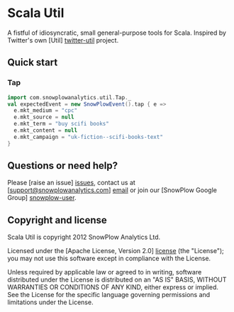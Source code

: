 # Scala Util

A fistful of idiosyncratic, small general-purpose tools for Scala. Inspired by Twitter's own [Util] [twitter-util] project.

## Quick start

### Tap

```scala
import com.snowplowanalytics.util.Tap._
val expectedEvent = new SnowPlowEvent().tap { e =>
  e.mkt_medium = "cpc"
  e.mkt_source = null
  e.mkt_term = "buy scifi books"
  e.mkt_content = null
  e.mkt_campaign = "uk-fiction--scifi-books-text"
}
```

## Questions or need help?

Please [raise an issue] [issues], contact us at [support@snowplowanalytics.com] [email] or join our [SnowPlow Google Group] [snowplow-user].

## Copyright and license

Scala Util is copyright 2012 SnowPlow Analytics Ltd.

Licensed under the [Apache License, Version 2.0] [license] (the "License");
you may not use this software except in compliance with the License.

Unless required by applicable law or agreed to in writing, software
distributed under the License is distributed on an "AS IS" BASIS,
WITHOUT WARRANTIES OR CONDITIONS OF ANY KIND, either express or implied.
See the License for the specific language governing permissions and
limitations under the License.

[twitter-util]: https://github.com/twitter/util
[issues]: https://github.com/snowplow/scala-util/issues
[email]: mailto:support@snowplowanalytics.com
[license]: http://www.apache.org/licenses/LICENSE-2.0
[snowplow-user]: https://groups.google.com/d/forum/snowplow-user